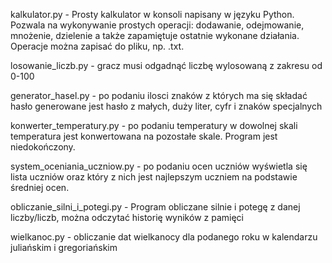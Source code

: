 kalkulator.py - Prosty kalkulator w konsoli napisany w języku Python. Pozwala na wykonywanie prostych operacji: dodawanie, odejmowanie, mnożenie, dzielenie a także zapamiętuje ostatnie wykonane działania. Operacje można zapisać do pliku, np. .txt.

losowanie_liczb.py - gracz musi odgadnąć liczbę wylosowaną z zakresu od 0-100

generator_hasel.py - po podaniu ilosci znaków z których ma się składać hasło generowane jest hasło z małych, duży liter, cyfr i znaków specjalnych

konwerter_temperatury.py - po podaniu temperatury w dowolnej skali temperatura jest konwertowana na pozostałe skale. Program jest niedokończony.

system_oceniania_uczniow.py -  po podaniu ocen uczniów wyświetla się lista uczniów oraz który z nich jest najlepszym uczniem na podstawie średniej ocen.

obliczanie_silni_i_potegi.py - Program obliczane silnie i potegę z danej liczby/liczb, można odczytać historię wyników z pamięci

wielkanoc.py - obliczanie dat wielkanocy dla podanego roku w kalendarzu juliańskim i gregoriańskim